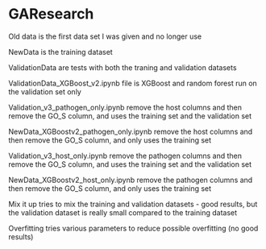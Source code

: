 # GAResearch

Old data is the first data set I was given and no longer use

NewData is the training dataset

ValidationData are tests with both the traning and validation datasets

ValidationData_XGBoost_v2.ipynb file is XGBoost and random forest run on the validation set only

Validation_v3_pathogen_only.ipynb remove the host columns and then remove the GO_S column, and uses the training set and the validation set

NewData_XGBoostv2_pathogen_only.ipynb remove the host columns and then remove the GO_S column, and only uses the training set

Validation_v3_host_only.ipynb remove the pathogen columns and then remove the GO_S column, and uses the training set and the validation set

NewData_XGBoostv2_host_only.ipynb remove the pathogen columns and then remove the GO_S column, and only uses the training set

Mix it up tries to mix the training and validation datasets - good results, but the validation dataset is really small compared to the training dataset

Overfitting tries various parameters to reduce possible overfitting (no good results)
